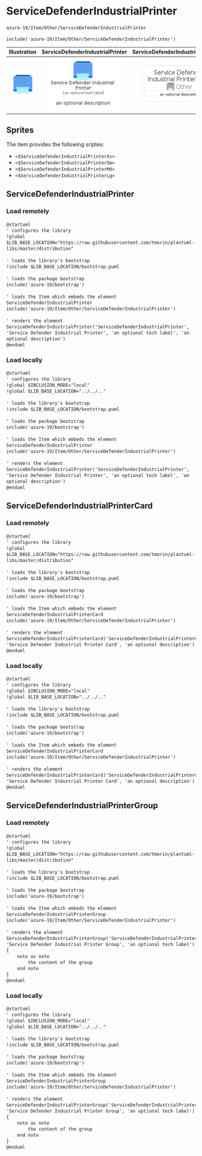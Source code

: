 # ServiceDefenderIndustrialPrinter


```text
azure-19/Item/Other/ServiceDefenderIndustrialPrinter
```

```text
include('azure-19/Item/Other/ServiceDefenderIndustrialPrinter')
```



| Illustration | ServiceDefenderIndustrialPrinter | ServiceDefenderIndustrialPrinterCard | ServiceDefenderIndustrialPrinterGroup |
| :---: | :---: | :---: | :---: |
| ![illustration for Illustration](../../../azure-19/Item/Other/ServiceDefenderIndustrialPrinter.png) | ![illustration for ServiceDefenderIndustrialPrinter](../../../azure-19/Item/Other/ServiceDefenderIndustrialPrinter.Local.png) | ![illustration for ServiceDefenderIndustrialPrinterCard](../../../azure-19/Item/Other/ServiceDefenderIndustrialPrinterCard.Local.png) | ![illustration for ServiceDefenderIndustrialPrinterGroup](../../../azure-19/Item/Other/ServiceDefenderIndustrialPrinterGroup.Local.png) |



## Sprites
The item provides the following sriptes:

- `<$ServiceDefenderIndustrialPrinterXs>`
- `<$ServiceDefenderIndustrialPrinterSm>`
- `<$ServiceDefenderIndustrialPrinterMd>`
- `<$ServiceDefenderIndustrialPrinterLg>`





## ServiceDefenderIndustrialPrinter

### Load remotely
```plantuml
@startuml
' configures the library
!global $LIB_BASE_LOCATION="https://raw.githubusercontent.com/tmorin/plantuml-libs/master/distribution"

' loads the library's bootstrap
!include $LIB_BASE_LOCATION/bootstrap.puml

' loads the package bootstrap
include('azure-19/bootstrap')

' loads the Item which embeds the element ServiceDefenderIndustrialPrinter
include('azure-19/Item/Other/ServiceDefenderIndustrialPrinter')

' renders the element
ServiceDefenderIndustrialPrinter('ServiceDefenderIndustrialPrinter', 'Service Defender Industrial Printer', 'an optional tech label', 'an optional description')
@enduml
```

### Load locally
```plantuml
@startuml
' configures the library
!global $INCLUSION_MODE="local"
!global $LIB_BASE_LOCATION="../../.."

' loads the library's bootstrap
!include $LIB_BASE_LOCATION/bootstrap.puml

' loads the package bootstrap
include('azure-19/bootstrap')

' loads the Item which embeds the element ServiceDefenderIndustrialPrinter
include('azure-19/Item/Other/ServiceDefenderIndustrialPrinter')

' renders the element
ServiceDefenderIndustrialPrinter('ServiceDefenderIndustrialPrinter', 'Service Defender Industrial Printer', 'an optional tech label', 'an optional description')
@enduml
```

## ServiceDefenderIndustrialPrinterCard

### Load remotely
```plantuml
@startuml
' configures the library
!global $LIB_BASE_LOCATION="https://raw.githubusercontent.com/tmorin/plantuml-libs/master/distribution"

' loads the library's bootstrap
!include $LIB_BASE_LOCATION/bootstrap.puml

' loads the package bootstrap
include('azure-19/bootstrap')

' loads the Item which embeds the element ServiceDefenderIndustrialPrinterCard
include('azure-19/Item/Other/ServiceDefenderIndustrialPrinter')

' renders the element
ServiceDefenderIndustrialPrinterCard('ServiceDefenderIndustrialPrinterCard', 'Service Defender Industrial Printer Card', 'an optional description')
@enduml
```

### Load locally
```plantuml
@startuml
' configures the library
!global $INCLUSION_MODE="local"
!global $LIB_BASE_LOCATION="../../.."

' loads the library's bootstrap
!include $LIB_BASE_LOCATION/bootstrap.puml

' loads the package bootstrap
include('azure-19/bootstrap')

' loads the Item which embeds the element ServiceDefenderIndustrialPrinterCard
include('azure-19/Item/Other/ServiceDefenderIndustrialPrinter')

' renders the element
ServiceDefenderIndustrialPrinterCard('ServiceDefenderIndustrialPrinterCard', 'Service Defender Industrial Printer Card', 'an optional description')
@enduml
```

## ServiceDefenderIndustrialPrinterGroup

### Load remotely
```plantuml
@startuml
' configures the library
!global $LIB_BASE_LOCATION="https://raw.githubusercontent.com/tmorin/plantuml-libs/master/distribution"

' loads the library's bootstrap
!include $LIB_BASE_LOCATION/bootstrap.puml

' loads the package bootstrap
include('azure-19/bootstrap')

' loads the Item which embeds the element ServiceDefenderIndustrialPrinterGroup
include('azure-19/Item/Other/ServiceDefenderIndustrialPrinter')

' renders the element
ServiceDefenderIndustrialPrinterGroup('ServiceDefenderIndustrialPrinterGroup', 'Service Defender Industrial Printer Group', 'an optional tech label') {
    note as note
        the content of the group
    end note
}
@enduml
```

### Load locally
```plantuml
@startuml
' configures the library
!global $INCLUSION_MODE="local"
!global $LIB_BASE_LOCATION="../../.."

' loads the library's bootstrap
!include $LIB_BASE_LOCATION/bootstrap.puml

' loads the package bootstrap
include('azure-19/bootstrap')

' loads the Item which embeds the element ServiceDefenderIndustrialPrinterGroup
include('azure-19/Item/Other/ServiceDefenderIndustrialPrinter')

' renders the element
ServiceDefenderIndustrialPrinterGroup('ServiceDefenderIndustrialPrinterGroup', 'Service Defender Industrial Printer Group', 'an optional tech label') {
    note as note
        the content of the group
    end note
}
@enduml
```

